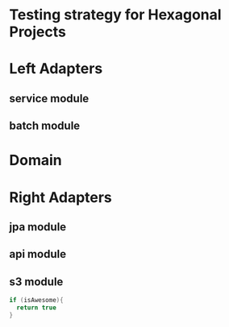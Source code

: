 # Testing strategy for Hexagonal Projects
# Left Adapters
## service module
## batch module
# Domain
# Right Adapters
## jpa module
## api module
## s3 module

```java 
if (isAwesome){
  return true
}
```

